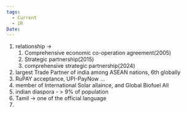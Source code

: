 ```yaml
---
tags:
  - Current
  - IR
Date:
---
```

1. relationship -> 
	1. Comprehensive economic co-operation agreement(2005)
	2. Strategic partnership(2015)
	3. comprehensive strategic partnership(2024)
2. largest Trade Partner of india among ASEAN nations, 6th globally
3. RuPAY acceptance, UPI-PayNow ...
4. member of International Solar allaince, and Global Biofuel All
5. indian diaspora - > 9% of population
6. Tamil -> one of the official language
7. 
